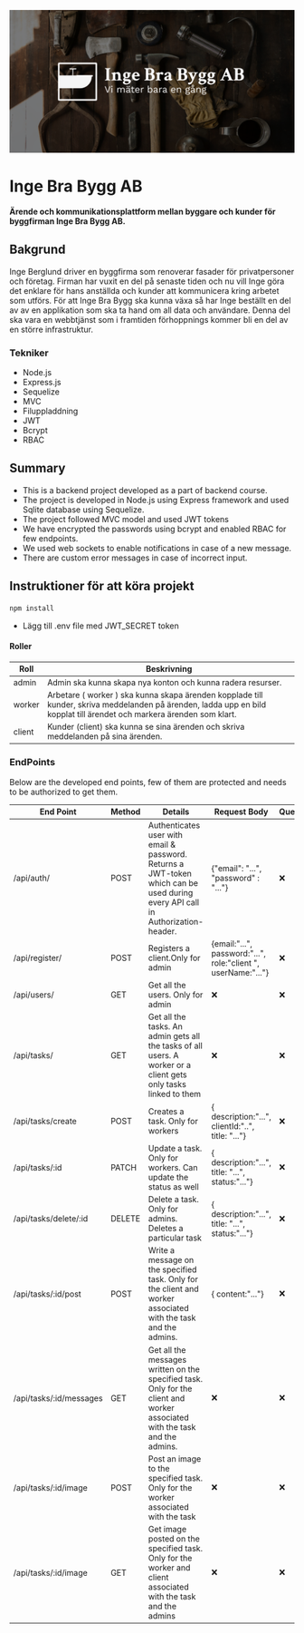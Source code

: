 ![poster](./poster.png)

# Inge Bra Bygg AB
**Ärende och kommunikationsplattform mellan byggare och kunder för byggfirman Inge Bra Bygg AB.**

## Bakgrund
Inge Berglund driver en byggfirma som renoverar fasader för privatpersoner och företag. Firman har vuxit en del på senaste tiden och nu vill Inge göra det enklare för hans anställda och kunder att kommunicera kring arbetet som utförs. För att Inge Bra Bygg ska kunna växa så har Inge beställt en del av av en applikation som ska ta hand om all data och användare. Denna del ska vara en webbtjänst som i framtiden förhoppnings kommer bli en del av en större infrastruktur.

### Tekniker
- Node.js
- Express.js
- Sequelize
- MVC
- Filuppladdning
- JWT
- Bcrypt
- RBAC

## Summary 
- This is a backend project developed as a part of backend course.
- The project is developed in Node.js using Express framework and used Sqlite database using Sequelize.
- The project followed MVC model and used JWT tokens 
- We have encrypted the passwords using bcrypt and enabled RBAC for few endpoints.
- We used web sockets to enable notifications in case of a new message.
- There are custom error messages in case of incorrect input.

## Instruktioner för att köra projekt
```bash
npm install
```
- Lägg till .env file med JWT_SECRET token 

#### Roller

|Roll|Beskrivning|
|---|---|
|admin|Admin ska kunna skapa nya konton och kunna radera resurser.|
|worker|Arbetare ( worker ) ska kunna skapa ärenden kopplade till kunder, skriva meddelanden på ärenden, ladda upp en bild kopplat till ärendet och markera ärenden som klart.|
|client|Kunder (client) ska kunna se sina ärenden och skriva meddelanden på sina ärenden.|

### EndPoints
Below are the developed end points, few of them are protected and needs to be authorized to get them.

| End Point | Method | Details | Request Body | Query
| ------ | ------ | ------ | ------ | ------ |
| /api/auth/ | POST | Authenticates user with email & password. Returns a JWT-token which can be used during every API call in Authorization-header. | {"email": "...", "password" : "..."} | ❌ |
| /api/register/ | POST | Registers a client.Only for admin | {email:"...", password:"...", role:"client	", userName:"..."} |  ❌ |
| /api/users/ | GET | Get all the users. Only for admin | ❌ |  ❌ |
| /api/tasks/ | GET | Get all the tasks. An admin gets all the tasks of all users. A worker or a client gets only tasks linked to them | ❌ |  ❌ |
| /api/tasks/create | POST | Creates a task. Only for workers | { description:"...", clientId:"..", title: "..."} |  ❌ |
| /api/tasks/:id | PATCH | Update a task. Only for workers. Can update the status as well | { description:"...", title: "...", status:"..."}|  ❌ |
| /api/tasks/delete/:id | DELETE | Delete a task. Only for admins. Deletes a particular task | { description:"...", title: "...", status:"..."}|  ❌ |
| /api/tasks/:id/post | POST | Write a message on the specified task. Only for the client and worker associated with the task and the admins. | { content:"..."}|  ❌ |
| /api/tasks/:id/messages | GET | Get all the messages written on the specified task. Only for the client and worker associated with the task and the admins. | ❌ |  ❌ |
| /api/tasks/:id/image | POST | Post an image to the specified task. Only for the worker associated with the task | ❌ |  ❌ |
| /api/tasks/:id/image | GET | Get image posted on the specified task. Only for the worker and client associated with the task and the admins | ❌ |  ❌ |

